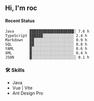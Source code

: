 ## Hi, I'm roc

<!--START_SECTION:waka-->
#### Recent Status

```text
Java       ▓▓▓▓▓▓▓▓▓▓▓▓▓▓▓▓▓▓▓▓░ 7.6 h
TypeScript ▓▓▓▓▓▓░░░░░░░░░░░░░░ 2.4 h
Markdown   ▓▓░░░░░░░░░░░░░░░░░░ 0.9 h
SQL        ▓▓░░░░░░░░░░░░░░░░░░ 0.8 h
YAML       ▓░░░░░░░░░░░░░░░░░░░ 0.6 h
XML        ▓░░░░░░░░░░░░░░░░░░░ 0.4 h
JSON       ▓░░░░░░░░░░░░░░░░░░░░ 0.1 h
```
<!--END_SECTION:waka-->

### 🛠️ Skills
- Java
- Vue | Vite
- Ant Design Pro
